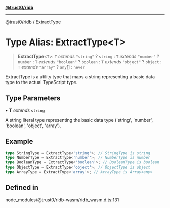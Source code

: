 [**@trust0/ridb**](../README.md)

***

[@trust0/ridb](../README.md) / ExtractType

# Type Alias: ExtractType\<T\>

> **ExtractType**\<`T`\>: `T` *extends* `"string"` ? `string` : `T` *extends* `"number"` ? `number` : `T` *extends* `"boolean"` ? `boolean` : `T` *extends* `"object"` ? `object` : `T` *extends* `"array"` ? `any`[] : `never`

ExtractType is a utility type that maps a string representing a basic data type to the actual TypeScript type.

## Type Parameters

• **T** *extends* `string`

A string literal type representing the basic data type ('string', 'number', 'boolean', 'object', 'array').

## Example

```ts
type StringType = ExtractType<'string'>; // StringType is string
type NumberType = ExtractType<'number'>; // NumberType is number
type BooleanType = ExtractType<'boolean'>; // BooleanType is boolean
type ObjectType = ExtractType<'object'>; // ObjectType is object
type ArrayType = ExtractType<'array'>; // ArrayType is Array<any>
```

## Defined in

node\_modules/@trust0/ridb-wasm/ridb\_wasm.d.ts:131
